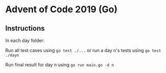 # Advent of Code 2019 (Go)

## Instructions

In each day folder:

Run all test cases using `go test ./...`
or run a day n's tests using `go test ./dayn`

Run final result for day n using `go run main.go -d n`
